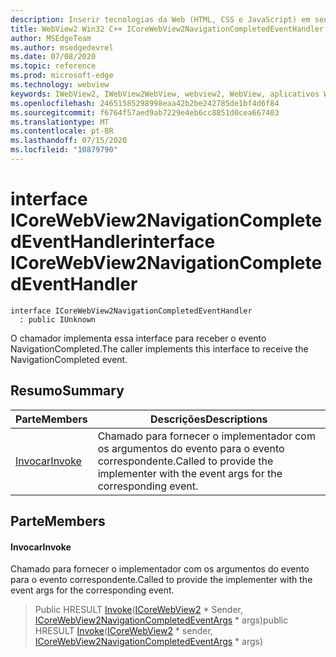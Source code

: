 ```yaml
---
description: Inserir tecnologias da Web (HTML, CSS e JavaScript) em seus aplicativos nativos com o controle WebView2 do Microsoft Edge
title: WebView2 Win32 C++ ICoreWebView2NavigationCompletedEventHandler
author: MSEdgeTeam
ms.author: msedgedevrel
ms.date: 07/08/2020
ms.topic: reference
ms.prod: microsoft-edge
ms.technology: webview
keywords: IWebView2, IWebView2WebView, webview2, WebView, aplicativos Win32, Win32, Edge, ICoreWebView2, ICoreWebView2Controller, controle do navegador, HTML Edge, ICoreWebView2NavigationCompletedEventHandler
ms.openlocfilehash: 24651585298998eaa42b2be242785de1bf4d6f84
ms.sourcegitcommit: f6764f57aed9ab7229e4eb6cc8851d0cea667403
ms.translationtype: MT
ms.contentlocale: pt-BR
ms.lasthandoff: 07/15/2020
ms.locfileid: "10879790"
---
```

# <span data-ttu-id="3153c-104">interface ICoreWebView2NavigationCompletedEventHandler</span><span class="sxs-lookup"><span data-stu-id="3153c-104">interface ICoreWebView2NavigationCompletedEventHandler</span></span> 

```
interface ICoreWebView2NavigationCompletedEventHandler
  : public IUnknown
```

<span data-ttu-id="3153c-105">O chamador implementa essa interface para receber o evento NavigationCompleted.</span><span class="sxs-lookup"><span data-stu-id="3153c-105">The caller implements this interface to receive the NavigationCompleted event.</span></span>

## <span data-ttu-id="3153c-106">Resumo</span><span class="sxs-lookup"><span data-stu-id="3153c-106">Summary</span></span>

 <span data-ttu-id="3153c-107">Parte</span><span class="sxs-lookup"><span data-stu-id="3153c-107">Members</span></span>                        | <span data-ttu-id="3153c-108">Descrições</span><span class="sxs-lookup"><span data-stu-id="3153c-108">Descriptions</span></span>
--------------------------------|---------------------------------------------
[<span data-ttu-id="3153c-109">Invocar</span><span class="sxs-lookup"><span data-stu-id="3153c-109">Invoke</span></span>](#invoke) | <span data-ttu-id="3153c-110">Chamado para fornecer o implementador com os argumentos do evento para o evento correspondente.</span><span class="sxs-lookup"><span data-stu-id="3153c-110">Called to provide the implementer with the event args for the corresponding event.</span></span>

## <span data-ttu-id="3153c-111">Parte</span><span class="sxs-lookup"><span data-stu-id="3153c-111">Members</span></span>

#### <span data-ttu-id="3153c-112">Invocar</span><span class="sxs-lookup"><span data-stu-id="3153c-112">Invoke</span></span> 

<span data-ttu-id="3153c-113">Chamado para fornecer o implementador com os argumentos do evento para o evento correspondente.</span><span class="sxs-lookup"><span data-stu-id="3153c-113">Called to provide the implementer with the event args for the corresponding event.</span></span>

> <span data-ttu-id="3153c-114">Public HRESULT [Invoke](#invoke)([ICoreWebView2](icorewebview2.md) \* Sender, [ICoreWebView2NavigationCompletedEventArgs](icorewebview2navigationcompletedeventargs.md) \* args)</span><span class="sxs-lookup"><span data-stu-id="3153c-114">public HRESULT [Invoke](#invoke)([ICoreWebView2](icorewebview2.md) \* sender, [ICoreWebView2NavigationCompletedEventArgs](icorewebview2navigationcompletedeventargs.md) \* args)</span></span>

